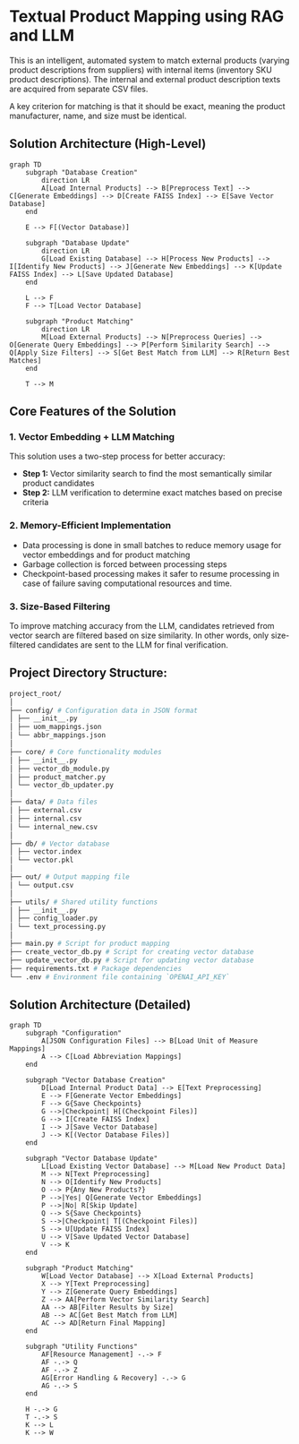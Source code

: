 # Textual Product Mapping using RAG and LLM

This is an intelligent, automated system to match external products (varying product descriptions from suppliers) with internal items (inventory SKU product descriptions). The internal and external product description texts are acquired from separate CSV files.

A key criterion for matching is that it should be exact, meaning the product manufacturer, name, and size must be identical.

## Solution Architecture (High-Level)

```mermaid
graph TD
    subgraph "Database Creation"
        direction LR
        A[Load Internal Products] --> B[Preprocess Text] --> C[Generate Embeddings] --> D[Create FAISS Index] --> E[Save Vector Database]
    end

    E --> F[(Vector Database)]

    subgraph "Database Update"
        direction LR
        G[Load Existing Database] --> H[Process New Products] --> I[Identify New Products] --> J[Generate New Embeddings] --> K[Update FAISS Index] --> L[Save Updated Database]
    end

    L --> F
    F --> T[Load Vector Database]

    subgraph "Product Matching"
        direction LR
        M[Load External Products] --> N[Preprocess Queries] --> O[Generate Query Embeddings] --> P[Perform Similarity Search] --> Q[Apply Size Filters] --> S[Get Best Match from LLM] --> R[Return Best Matches]
    end

    T --> M
```

## Core Features of the Solution

### 1. Vector Embedding + LLM Matching

This solution uses a two-step process for better accuracy:

- **Step 1:** Vector similarity search to find the most semantically similar product candidates
- **Step 2:** LLM verification to determine exact matches based on precise criteria

### 2. Memory-Efficient Implementation

- Data processing is done in small batches to reduce memory usage for vector embeddings and for product matching
- Garbage collection is forced between processing steps
- Checkpoint-based processing makes it safer to resume processing in case of failure saving computational resources and time.

### 3. Size-Based Filtering

To improve matching accuracy from the LLM, candidates retrieved from vector search are filtered based on size similarity. In other words, only size-filtered candidates are sent to the LLM for final verification.

## Project Directory Structure:

```bash
project_root/
│
├── config/ # Configuration data in JSON format
│ ├── __init__.py
│ ├── uom_mappings.json
│ └── abbr_mappings.json
│
├── core/ # Core functionality modules
│ ├── __init__.py
│ ├── vector_db_module.py
│ ├── product_matcher.py
│ └── vector_db_updater.py
│
├── data/ # Data files
│ ├── external.csv
│ ├── internal.csv
│ └── internal_new.csv
│
├── db/ # Vector database
│ ├── vector.index
│ └── vector.pkl
│
├── out/ # Output mapping file
│ └── output.csv
│
├── utils/ # Shared utility functions
│ ├── __init__.py
│ ├── config_loader.py
│ └── text_processing.py
│
├── main.py # Script for product mapping
├── create_vector_db.py # Script for creating vector database
├── update_vector_db.py # Script for updating vector database
├── requirements.txt # Package dependencies
└── .env # Environment file containing `OPENAI_API_KEY`
```

## Solution Architecture (Detailed)

```mermaid
graph TD
    subgraph "Configuration"
        A[JSON Configuration Files] --> B[Load Unit of Measure Mappings]
        A --> C[Load Abbreviation Mappings]
    end

    subgraph "Vector Database Creation"
        D[Load Internal Product Data] --> E[Text Preprocessing]
        E --> F[Generate Vector Embeddings]
        F --> G{Save Checkpoints}
        G -->|Checkpoint| H[(Checkpoint Files)]
        G --> I[Create FAISS Index]
        I --> J[Save Vector Database]
        J --> K[(Vector Database Files)]
    end

    subgraph "Vector Database Update"
        L[Load Existing Vector Database] --> M[Load New Product Data]
        M --> N[Text Preprocessing]
        N --> O[Identify New Products]
        O --> P{Any New Products?}
        P -->|Yes| Q[Generate Vector Embeddings]
        P -->|No| R[Skip Update]
        Q --> S{Save Checkpoints}
        S -->|Checkpoint| T[(Checkpoint Files)]
        S --> U[Update FAISS Index]
        U --> V[Save Updated Vector Database]
        V --> K
    end

    subgraph "Product Matching"
        W[Load Vector Database] --> X[Load External Products]
        X --> Y[Text Preprocessing]
        Y --> Z[Generate Query Embeddings]
        Z --> AA[Perform Vector Similarity Search]
        AA --> AB[Filter Results by Size]
        AB --> AC[Get Best Match from LLM]
        AC --> AD[Return Final Mapping]
    end

    subgraph "Utility Functions"
        AF[Resource Management] -.-> F
        AF -.-> Q
        AF -.-> Z
        AG[Error Handling & Recovery] -.-> G
        AG -.-> S
    end

    H -.-> G
    T -.-> S
    K --> L
    K --> W
```
